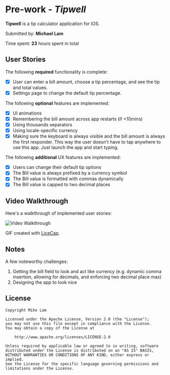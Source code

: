# Pre-work - *Tipwell*

**Tipwell** is a tip calculator application for iOS.

Submitted by: **Michael Lam**

Time spent: **23** hours spent in total

## User Stories

The following **required** functionality is complete:

* [x] User can enter a bill amount, choose a tip percentage, and see the tip and total values.
* [x] Settings page to change the default tip percentage.

The following **optional** features are implemented:
* [x] UI animations
* [x] Remembering the bill amount across app restarts (if <10mins)
* [x] Using thousands separators
* [x] Using locale-specific currency
* [x] Making sure the keyboard is always visible and the bill amount is always the first responder. This way the user doesn't have to tap anywhere to use this app. Just launch the app and start typing.

The following **additional** UX features are implemented:

- [x] Users can change their default tip options
- [x] The Bill value is always prefixed by a currency symbol
- [x] The Bill value is formatted with commas dynamically
- [x] The Bill value is capped to two decimal places

## Video Walkthrough 

Here's a walkthrough of implemented user stories:

<img src='http://i.imgur.com/96NbF6K.gif' title='Video Walkthrough' width='' alt='Video Walkthrough' />

GIF created with [LiceCap](http://www.cockos.com/licecap/).

## Notes

A few noteworthy challenges:
1) Getting the bill field to look and act like currency (e.g. dynamic comma insertion, allowing for decimals, and enforcing two decimal place max)
3) Designing the app to look nice 

## License

    Copyright Mike Lam

    Licensed under the Apache License, Version 2.0 (the "License");
    you may not use this file except in compliance with the License.
    You may obtain a copy of the License at

        http://www.apache.org/licenses/LICENSE-2.0

    Unless required by applicable law or agreed to in writing, software
    distributed under the License is distributed on an "AS IS" BASIS,
    WITHOUT WARRANTIES OR CONDITIONS OF ANY KIND, either express or implied.
    See the License for the specific language governing permissions and
    limitations under the License.
